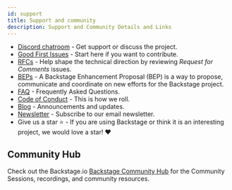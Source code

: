 ```yaml
---
id: support
title: Support and community
description: Support and Community Details and Links
---
```


- [Discord chatroom](https://discord.gg/backstage-687207715902193673) - Get support or discuss the
  project.
- [Good First Issues](https://github.com/backstage/backstage/contribute) - Start
  here if you want to contribute.
- [RFCs](https://github.com/backstage/backstage/labels/rfc) - Help shape the
  technical direction by reviewing _Request for Comments_ issues.
- [BEPs](https://github.com/backstage/backstage/tree/master/beps#backstage-enhancement-proposals-beps) - A Backstage Enhancement Proposal (BEP) is a way to propose, communicate and coordinate on new efforts for the Backstage project.
- [FAQ](../faq/index.md) - Frequently Asked Questions.
- [Code of Conduct](https://github.com/backstage/backstage/blob/master/CODE_OF_CONDUCT.md) -
  This is how we roll.
- [Blog](https://backstage.io/blog/) - Announcements and updates.
- [Newsletter](https://info.backstage.spotify.com/newsletter_subscribe) - Subscribe to
  our email newsletter.
- Give us a star ⭐️ - If you are using Backstage or think it is an interesting
  project, we would love a star! ❤️

## Community Hub

Check out the Backstage.io [Backstage Community Hub](https://backstage.io/community) for the Community Sessions, recordings, and community resources.
